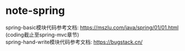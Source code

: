 # note-spring
spring-basic模块代码参考文档: https://mszlu.com/java/spring/01/01.html (coding截止至spring-mvc章节)  
spring-hand-write模块代码参考文档: https://bugstack.cn/